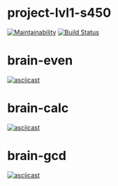 # project-lvl1-s450

[![Maintainability](https://api.codeclimate.com/v1/badges/2de390326ad36040d4a8/maintainability)](https://codeclimate.com/github/NikitaOstapenko1205/project-lvl1-s450/maintainability)
[![Build Status](https://travis-ci.org/NikitaOstapenko1205/project-lvl1-s450.svg?branch=master)](https://travis-ci.org/NikitaOstapenko1205/project-lvl1-s450)

# brain-even
[![asciicast](https://asciinema.org/a/Qrv7kaKYvn3UAMAn9qdH6vMnA.svg)](https://asciinema.org/a/Qrv7kaKYvn3UAMAn9qdH6vMnA)

# brain-calc
[![asciicast](https://asciinema.org/a/Cl6C6HLuNUP2YEXqhOgLc7Xia.svg)](https://asciinema.org/a/Cl6C6HLuNUP2YEXqhOgLc7Xia)

# brain-gcd
[![asciicast](https://asciinema.org/a/H4aHxxcdjiOdEu6WtDhN0IMDI.svg)](https://asciinema.org/a/H4aHxxcdjiOdEu6WtDhN0IMDI)